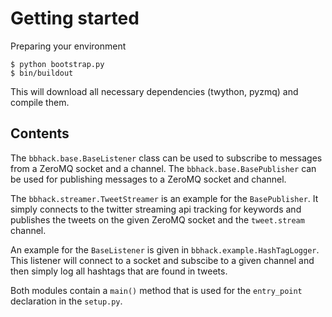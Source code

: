 Getting started
===============


Preparing your environment

    $ python bootstrap.py
    $ bin/buildout

This will download all necessary dependencies (twython, pyzmq) and compile
them.


Contents
--------

The `bbhack.base.BaseListener` class can be used to subscribe to messages from a
ZeroMQ socket and a channel. The `bbhack.base.BasePublisher` can be used for
publishing messages to a ZeroMQ socket and channel.

The `bbhack.streamer.TweetStreamer` is an example for the `BasePublisher`. It
simply connects to the twitter streaming api tracking for keywords and publishes
the tweets on the given ZeroMQ socket and the `tweet.stream` channel.

An example for the `BaseListener` is given in `bbhack.example.HashTagLogger`.
This listener will connect to a socket and subscibe to a given channel and then
simply log all hashtags that are found in tweets.

Both modules contain a `main()` method that is used for the `entry_point`
declaration in the `setup.py`.
